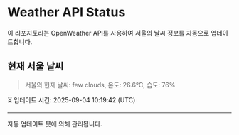 
# Weather API Status

이 리포지토리는 OpenWeather API를 사용하여 서울의 날씨 정보를 자동으로 업데이트합니다.

## 현재 서울 날씨
> 서울의 현재 날씨: few clouds, 온도: 26.6°C, 습도: 76%

⏳ 업데이트 시간: 2025-09-04 10:19:42 (UTC)

---
자동 업데이트 봇에 의해 관리됩니다.
